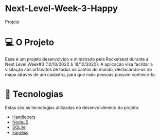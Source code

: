 # Next-Level-Week-3-Happy
Projeto 

# 💻 O Projeto
Esse é um projeto desenvolvido e ministrado pela Rocketseat durante a Next Level Week#3 (12/10/2020 à 18/10/2020).
A aplicação visa facilitar a visitação aos orfanatos de todos os cantos do mundo, destacando-os no mapa através de um cadastro, para que mais pessoas possam conhece-lo.

# 🚀 Tecnologias
Estas são as tecnologias utilizadas no desenvolvimento do projeto:

- <a href="https://handlebarsjs.com/">Handlebars</a>
- <a href="https://nodejs.org/en/">NodeJS</a> <br>
- <a href="https://www.sqlite.org/index.html">SQLite</a> <br>
- <a href="https://expressjs.com/">Express</a>

